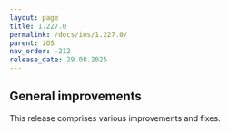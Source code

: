 ```yaml
---
layout: page
title: 1.227.0
permalink: /docs/ios/1.227.0/
parent: iOS
nav_order: -212
release_date: 29.08.2025
---
```


## General improvements
This release comprises various improvements and fixes.